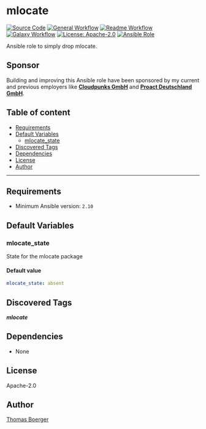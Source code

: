 # mlocate

[![Source Code](https://img.shields.io/badge/github-source%20code-blue?logo=github&amp;logoColor=white)](https://github.com/rolehippie/mlocate)
[![General Workflow](https://github.com/rolehippie/mlocate/actions/workflows/general.yml/badge.svg)](https://github.com/rolehippie/mlocate/actions/workflows/general.yml)
[![Readme Workflow](https://github.com/rolehippie/mlocate/actions/workflows/docs.yml/badge.svg)](https://github.com/rolehippie/mlocate/actions/workflows/docs.yml)
[![Galaxy Workflow](https://github.com/rolehippie/mlocate/actions/workflows/galaxy.yml/badge.svg)](https://github.com/rolehippie/mlocate/actions/workflows/galaxy.yml)
[![License: Apache-2.0](https://img.shields.io/github/license/rolehippie/mlocate)](https://github.com/rolehippie/mlocate/blob/master/LICENSE)
[![Ansible Role](https://img.shields.io/badge/role-rolehippie.mlocate-blue)](https://galaxy.ansible.com/rolehippie/mlocate)

Ansible role to simply drop mlocate.

## Sponsor

Building and improving this Ansible role have been sponsored by my current and previous employers like **[Cloudpunks GmbH](https://cloudpunks.de)** and **[Proact Deutschland GmbH](https://www.proact.eu)**.

## Table of content

- [Requirements](#requirements)
- [Default Variables](#default-variables)
  - [mlocate_state](#mlocate_state)
- [Discovered Tags](#discovered-tags)
- [Dependencies](#dependencies)
- [License](#license)
- [Author](#author)

---

## Requirements

- Minimum Ansible version: `2.10`


## Default Variables

### mlocate_state

State for the mlocate package

#### Default value

```YAML
mlocate_state: absent
```

## Discovered Tags

**_mlocate_**


## Dependencies

- None

## License

Apache-2.0

## Author

[Thomas Boerger](https://github.com/tboerger)
